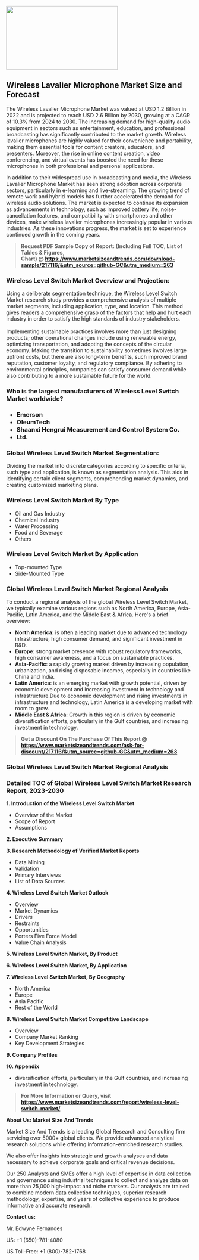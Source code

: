 <p><img class="alignnone size-medium wp-image-20088" src="https://ffe5etoiles.com/wp-content/uploads/2024/12/MST1-300x171.png" alt="" width="300" height="171" /></p><h2>Wireless Lavalier Microphone Market Size and Forecast</h2><p>The Wireless Lavalier Microphone Market was valued at USD 1.2 Billion in 2022 and is projected to reach USD 2.6 Billion by 2030, growing at a CAGR of 10.3% from 2024 to 2030. The increasing demand for high-quality audio equipment in sectors such as entertainment, education, and professional broadcasting has significantly contributed to the market growth. Wireless lavalier microphones are highly valued for their convenience and portability, making them essential tools for content creators, educators, and presenters. Moreover, the rise in online content creation, video conferencing, and virtual events has boosted the need for these microphones in both professional and personal applications.</p><p>In addition to their widespread use in broadcasting and media, the Wireless Lavalier Microphone Market has seen strong adoption across corporate sectors, particularly in e-learning and live-streaming. The growing trend of remote work and hybrid models has further accelerated the demand for wireless audio solutions. The market is expected to continue its expansion as advancements in technology, such as improved battery life, noise-cancellation features, and compatibility with smartphones and other devices, make wireless lavalier microphones increasingly popular in various industries. As these innovations progress, the market is set to experience continued growth in the coming years.</p></p><blockquote id="" class=""><strong>Request PDF Sample Copy of Report: (Including Full TOC, List of Tables &amp; Figures, Chart)&nbsp;@&nbsp;<strong><a href="https://www.marketsizeandtrends.com/download-sample/217116/&utm_source=github-GC&utm_medium=263" target="_blank">https://www.marketsizeandtrends.com/download-sample/217116/&utm_source=github-GC&utm_medium=263</a></strong></strong></blockquote><h3 id="" class="">Wireless Level Switch Market&nbsp;Overview and Projection:</h3><p id="" class="">Using a deliberate segmentation technique, the Wireless Level Switch Market research study provides a comprehensive analysis of multiple market segments, including application, type, and location. This method gives readers a comprehensive grasp of the factors that help and hurt each industry in order to satisfy the high standards of industry stakeholders. <br /> <br />Implementing sustainable practices involves more than just designing products; other operational changes include using renewable energy, optimizing transportation, and adopting the concepts of the circular economy. Making the transition to sustainability sometimes involves large upfront costs, but there are also long-term benefits, such improved brand reputation, customer loyalty, and regulatory compliance. By adhering to environmental principles, companies can satisfy consumer demand while also contributing to a more sustainable future for the world.</p><h3 id="" class="">Who is the largest manufacturers of&nbsp;Wireless Level Switch Market worldwide?</h3><h3 class=""><p><ul><li>Emerson </li><li> OleumTech </li><li> Shaanxi Hengrui Measurement and Control System Co. </li><li> Ltd.</li></ul></p></h3><h3 id="" class="">Global&nbsp;Wireless Level Switch Market Segmentation:</h3><p id="" class="">Dividing the market into discrete categories according to specific criteria, such type and application, is known as segmentation analysis. This aids in identifying certain client segments, comprehending market dynamics, and creating customized marketing plans.</p><h3 id="" class="">Wireless Level Switch Market&nbsp;By Type</h3><p><p><ul><li>Oil and Gas Industry</li><li> Chemical Industry</li><li> Water Processing</li><li> Food and Beverage</li><li> Others</p></li></ul></p></p><h3 id="" class="">Wireless Level Switch Market&nbsp;By Application</h3><p class=""><p><ul><li>Top-mounted Type</li><li> Side-Mounted Type</li></ul></p></p><h3 id="" class="">Global Wireless Level Switch Market Regional Analysis</h3><p id="" class="">To conduct a regional analysis of the global Wireless Level Switch Market, we typically examine various regions such as North America, Europe, Asia-Pacific, Latin America, and the Middle East &amp; Africa. Here's a brief overview:</p><ul><li><strong>North America</strong>: is often a leading market due to advanced technology infrastructure, high consumer demand, and significant investment in R&amp;D.</li><li><strong>Europe</strong>: strong market presence with robust regulatory frameworks, high consumer awareness, and a focus on sustainable practices.</li><li><strong>Asia-Pacific</strong>: a rapidly growing market driven by increasing population, urbanization, and rising disposable incomes, especially in countries like China and India.</li><li><strong>Latin America</strong>: is an emerging market with growth potential, driven by economic development and increasing investment in technology and infrastructure.Due to economic development and rising investments in infrastructure and technology, Latin America is a developing market with room to grow.</li><li><strong>Middle East &amp; Africa</strong>: Growth in this region is driven by economic diversification efforts, particularly in the Gulf countries, and increasing investment in technology.</li></ul><blockquote id="" class=""><strong>Get a Discount On The Purchase Of This Report @ <strong><a href="https://www.marketsizeandtrends.com/ask-for-discount/217116/&utm_source=github-GC&utm_medium=263" target="_blank">https://www.marketsizeandtrends.com/ask-for-discount/217116/&utm_source=github-GC&utm_medium=263</a></strong></strong></blockquote><h3 id="" class="">Global Wireless Level Switch Market Regional Analysis</h3><h3 id="" class="">Detailed TOC of Global Wireless Level Switch Market Research Report, 2023-2030</h3><p id="" class=""><strong>1. Introduction of the Wireless Level Switch Market</strong></p><ul><li>Overview of the Market</li><li>Scope of Report</li><li>Assumptions</li></ul><p id="" class=""><strong>2. Executive Summary</strong></p><p id="" class=""><strong>3. Research Methodology of Verified Market Reports</strong></p><ul><li>Data Mining</li><li>Validation</li><li>Primary Interviews</li><li>List of Data Sources</li></ul><p id="" class=""><strong>4. Wireless Level Switch Market Outlook</strong></p><ul><li>Overview</li><li>Market Dynamics</li><li>Drivers</li><li>Restraints</li><li>Opportunities</li><li>Porters Five Force Model</li><li>Value Chain Analysis</li></ul><p id="" class=""><strong>5. Wireless Level Switch Market, By Product</strong></p><p id="" class=""><strong>6. Wireless Level Switch Market, By Application</strong></p><p id="" class=""><strong>7. Wireless Level Switch Market, By Geography</strong></p><ul><li>North America</li><li>Europe</li><li>Asia Pacific</li><li>Rest of the World</li></ul><p id="" class=""><strong>8. Wireless Level Switch Market Competitive Landscape</strong></p><ul><li>Overview</li><li>Company Market Ranking</li><li>Key Development Strategies</li></ul><p id="" class=""><strong>9. Company Profiles</strong></p><p id="" class=""><strong>10. Appendix</strong></p><ul><li>diversification efforts, particularly in the Gulf countries, and increasing investment in technology.</li></ul><blockquote id="" class=""><strong>For More Information or Query, visit <strong><strong><a href="https://www.marketsizeandtrends.com/report/wireless-level-switch-market/" target="_blank">https://www.marketsizeandtrends.com/report/wireless-level-switch-market/</a></strong></strong></strong></blockquote><p id="" class=""><strong>About Us: Market Size And Trends</strong></p><p id="" class="">Market Size And Trends is a leading Global Research and Consulting firm servicing over 5000+ global clients. We provide advanced analytical research solutions while offering information-enriched research studies.</p><p id="" class="">We also offer insights into strategic and growth analyses and data necessary to achieve corporate goals and critical revenue decisions.</p><p id="" class="">Our 250 Analysts and SMEs offer a high level of expertise in data collection and governance using industrial techniques to collect and analyze data on more than 25,000 high-impact and niche markets. Our analysts are trained to combine modern data collection techniques, superior research methodology, expertise, and years of collective experience to produce informative and accurate research.</p><p id="" class=""><strong>Contact us:</strong></p><p id="" class="">Mr. Edwyne Fernandes</p><p id="" class="">US: +1 (650)-781-4080</p><p id="" class="">US Toll-Free: +1 (800)-782-1768</p>
